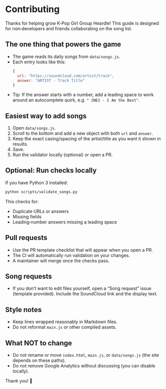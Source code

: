 # Contributing

Thanks for helping grow K‑Pop Girl Group Heardle! This guide is designed for non‑developers and friends collaborating on the song list.

## The one thing that powers the game
- The game reads its daily songs from `data/songs.js`.
- Each entry looks like this:
  ```js
  {
    url: "https://soundcloud.com/artist/track",
    answer: "ARTIST - Track Title"
  }
  ```
- Tip: If the answer starts with a number, add a leading space to work around an autocomplete quirk, e.g. `" 2NE1 - I Am the Best"`.

## Easiest way to add songs
1. Open `data/songs.js`.
2. Scroll to the bottom and add a new object with both `url` and `answer`.
3. Keep the exact casing/spacing of the artist/title as you want it shown in results.
4. Save.
5. Run the validator locally (optional) or open a PR.

## Optional: Run checks locally
If you have Python 3 installed:
```bash
python scripts/validate_songs.py
```
This checks for:
- Duplicate URLs or answers
- Missing fields
- Leading‑number answers missing a leading space

## Pull requests
- Use the PR template checklist that will appear when you open a PR.
- The CI will automatically run validation on your changes.
- A maintainer will merge once the checks pass.

## Song requests
- If you don’t want to edit files yourself, open a “Song request” issue (template provided). Include the SoundCloud link and the display text.

## Style notes
- Keep lines wrapped reasonably in Markdown files.
- Do not reformat `main.js` or other compiled assets.

## What NOT to change
- Do not rename or move `index.html`, `main.js`, or `data/songs.js` (the site depends on these paths).
- Do not remove Google Analytics without discussing (you can disable locally).

Thank you! 💜